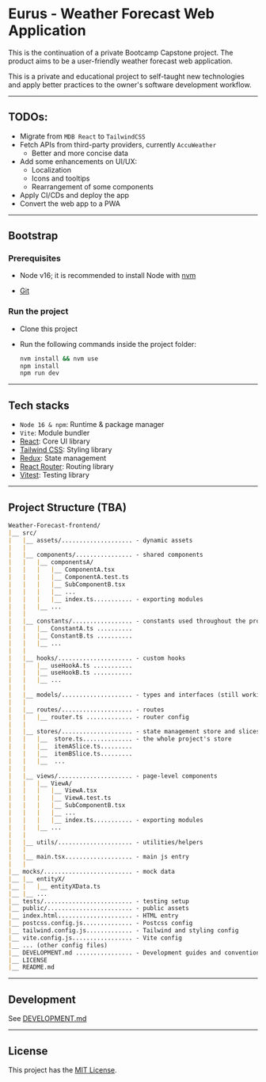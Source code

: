 # Eurus - Weather Forecast Web Application

This is the continuation of a private Bootcamp Capstone project. The product aims to be a user-friendly weather forecast web application.

This is a private and educational project to self-taught new technologies and apply better practices to the owner's software development workflow.

---

## TODOs:

- Migrate from `MDB React` to `TailwindCSS`
- Fetch APIs from third-party providers, currently `AccuWeather`
	- Better and more concise data
- Add some enhancements on UI/UX:
	- Localization
	- Icons and tooltips
	- Rearrangement of some components
- Apply CI/CDs and deploy the app
- Convert the web app to a PWA

---

## Bootstrap

### Prerequisites

- Node v16; it is recommended to install Node with [nvm](https://www.freecodecamp.org/news/node-version-manager-nvm-install-guide/)

- [Git](https://git-scm.com/book/en/v2/Getting-Started-Installing-Git)

### Run the project

- Clone this project

- Run the following commands inside the project folder:
  ```bash
  nvm install && nvm use
  npm install
  npm run dev
  ```

---

## Tech stacks

- `Node 16 & npm`: Runtime & package manager
- `Vite`: Module bundler
- [React](https://reactjs.org/docs/getting-started.html): Core UI library
- [Tailwind CSS](https://tailwindcss.com/docs/installation): Styling library
- [Redux](https://redux.js.org/introduction/getting-started): State management
- [React Router](https://reactrouter.com/en/main/start/tutorial): Routing library
- [Vitest](https://vitest.dev/guide/): Testing library

---

## Project Structure (TBA)

```markdown
Weather-Forecast-frontend/
|__ src/
|   |__ assets/.................... - dynamic assets
|   |   
|   |__ components/................ - shared components
|   |   |__ componentsA/
|   |   |   |__ ComponentA.tsx
|   |   |   |__ ComponentA.test.ts
|   |   |   |__ SubComponentB.tsx
|   |   |   |__ ...
|   |   |   |__ index.ts........... - exporting modules
|   |   |__ ...
|   |   
|   |__ constants/................. - constants used throughout the project
|   |   |__ ConstantA.ts ..........
|   |   |__ ConstantB.ts ..........
|   |   |__ ...
|   |   
|   |__ hooks/..................... - custom hooks
|   |   |__ useHookA.ts ...........
|   |   |__ useHookB.ts ...........
|   |   |__ ...
|   |   
|   |__ models/.................... - types and interfaces (still working on it)
|   |   
|   |__ routes/.................... - routes
|   |   |__ router.ts ............. - router config
|   |   
|   |__ stores/.................... - state management store and slices
|   |   |__  store.ts.............. - the whole project's store
|   |   |__  itemASlice.ts.........
|   |   |__  itemBSlice.ts.........
|   |   |__  ...
|   |   
|   |__ views/..................... - page-level components
|   |   |__ ViewA/
|   |   |   |__ ViewA.tsx
|   |   |   |__ ViewA.test.ts
|   |   |   |__ SubComponentB.tsx
|   |   |   |__ ...
|   |   |   |__ index.ts........... - exporting modules
|   |   |__ ...
|   |   
|   |__ utils/..................... - utilities/helpers
|   |   
|   |__ main.tsx................... - main js entry
|   |   
|__ mocks/......................... - mock data
|__ |__ entityX/
|__ |   |__ entityXData.ts
|__ |__ ...
|__ tests/......................... - testing setup
|__ public/........................ - public assets
|__ index.html..................... - HTML entry
|__ postcss.config.js.............. - Postcss config
|__ tailwind.config.js............. - Tailwind and styling config
|__ vite.config.js................. - Vite config
|__ ... (other config files)
|__ DEVELOPMENT.md ................ - Development guides and conventions
|__ LICENSE
|__ README.md
```

---

## Development

See [DEVELOPMENT.md](./docs/DEVELOPMENT.md)

---

## License

This project has the [MIT License](./LICENSE).
